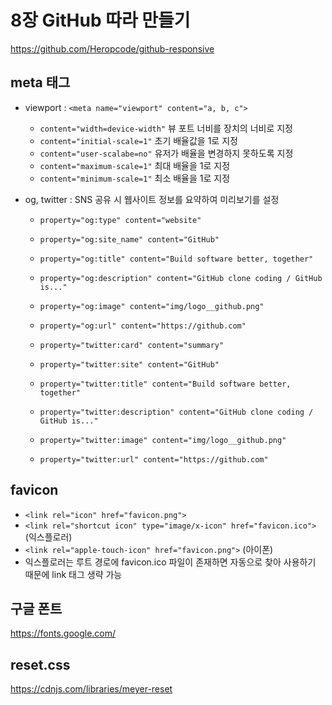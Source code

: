 # 8장 GitHub 따라 만들기

https://github.com/Heropcode/github-responsive

## meta 태그

* viewport : ```<meta name="viewport" content="a, b, c">```
    * ```content="width=device-width"``` 뷰 포트 너비를 장치의 너비로 지정
    * ```content="initial-scale=1"``` 초기 배율값을 1로 지정
    * ```content="user-scalabe=no"``` 유저가 배율을 변경하지 못하도록 지정
    * ```content="maximum-scale=1"``` 최대 배율을 1로 지정
    * ```content="minimum-scale=1"``` 최소 배율을 1로 지정

* og, twitter : SNS 공유 시 웹사이트 정보를 요약하여 미리보기를 설정
    * ```property="og:type" content="website"```
    * ```property="og:site_name" content="GitHub"```
    * ```property="og:title" content="Build software better, together"```
    * ```property="og:description" content="GitHub clone coding / GitHub is..."```
    * ```property="og:image" content="img/logo__github.png"```
    * ```property="og:url" content="https://github.com"```

    * ```property="twitter:card" content="summary"```
    * ```property="twitter:site" content="GitHub"```
    * ```property="twitter:title" content="Build software better, together"```
    * ```property="twitter:description" content="GitHub clone coding / GitHub is..."```
    * ```property="twitter:image" content="img/logo__github.png"```
    * ```property="twitter:url" content="https://github.com"```

## favicon

* ```<link rel="icon" href="favicon.png">```
* ```<link rel="shortcut icon" type="image/x-icon" href="favicon.ico">``` (익스플로러)
* ```<link rel="apple-touch-icon" href="favicon.png">``` (아이폰)
* 익스플로러는 루트 경로에 favicon.ico 파일이 존재하면 자동으로 찾아 사용하기 때문에 link 태그 생략 가능

## 구글 폰트
https://fonts.google.com/

## reset.css
https://cdnjs.com/libraries/meyer-reset